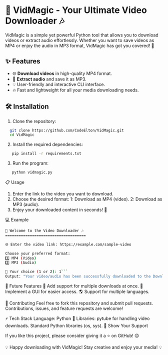 # 🎥 VidMagic - Your Ultimate Video Downloader 🎶

VidMagic is a simple yet powerful Python tool that allows you to download videos or extract audio effortlessly. Whether you want to save videos as MP4 or enjoy the audio in MP3 format, VidMagic has got you covered! 🚀

## ✨ Features
- 🌐 **Download videos** in high-quality MP4 format.
- 🎵 **Extract audio** and save it as MP3.
- 💡 User-friendly and interactive CLI interface.
- 🔥 Fast and lightweight for all your media downloading needs.

## 🛠️ Installation
1. Clone the repository:
```bash
  git clone https://github.com/CodeElton/VidMagic.git
  cd VidMagic
```

2. Install the required dependencies:
```bash
   pip install -r requirements.txt
```

3. Run the program:
```bash
   python vidmagic.py
```

📋 Usage
1. Enter the link to the video you want to download.
2. Choose the desired format:
    1: Download as MP4 (video).
    2: Download as MP3 (audio).
3. Enjoy your downloaded content in seconds! 🎉

💻 Example
```bash
🎥 Welcome to the Video Downloader 🎶
====================================

🌐 Enter the video link: https://example.com/sample-video

Choose your preferred format:
1️⃣ MP4 (Video)
2️⃣ MP3 (Audio)

🔷 Your choice (1 or 2): 1```
Output: "Your video/audio has been successfully downloaded to the Downloads folder!"
```

🔮 Future Features
🧙 Add support for multiple downloads at once.
🚀 Implement a GUI for easier access.
🌎 Support for multiple languages.

🤝 Contributing
Feel free to fork this repository and submit pull requests. Contributions, issues, and feature requests are welcome!

⚡ Tech Stack
Language: Python 🐍
Libraries:
pytube for handling video downloads.
Standard Python libraries (os, sys).
🌟 Show Your Support

If you like this project, please consider giving it a ⭐ on GitHub! 😊

💡 Happy downloading with VidMagic! Stay creative and enjoy your media! 💡
